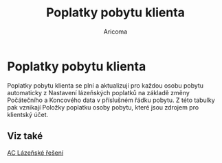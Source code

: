 ﻿---
    title: "Poplatky pobytu klienta"
    author: Aricoma
    ms.date: 04/30/2018
    ms.topic: article
    ms.prod: dynamics-nav-2017
    ms.contentlocale: cs-cz
    ms.lasthandoff: 04/30/2018
---

# Poplatky pobytu klienta

Poplatky pobytu klienta se plní a aktualizují pro každou osobu pobytu automaticky z Nastavení lázeňských poplatků na základě změny Počátečního a Koncového data v příslušném řádku pobytu. Z této tabulky pak vznikají Položky poplatku osoby pobytu, které jsou zdrojem pro klientský účet. 


## <a name="see-also"></a>Viz také
[AC Lázeňské řešení](spa-solution.md)